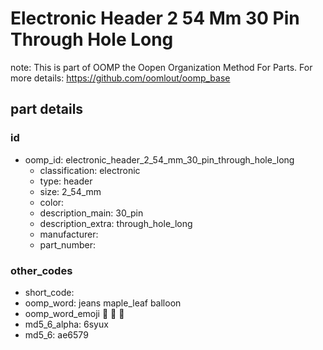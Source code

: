 # Electronic Header 2 54 Mm 30 Pin Through Hole Long  

note: This is part of OOMP the Oopen Organization Method For Parts. For more details: https://github.com/oomlout/oomp_base

##  part details





### id
* oomp_id: electronic_header_2_54_mm_30_pin_through_hole_long
  * classification: electronic
  * type: header
  * size: 2_54_mm
  * color: 
  * description_main: 30_pin
  * description_extra: through_hole_long
  * manufacturer: 
  * part_number: 

### other_codes
* short_code: 
* oomp_word: jeans maple_leaf balloon
* oomp_word_emoji :jeans: :maple_leaf: :balloon:
* md5_6_alpha: 6syux
* md5_6: ae6579